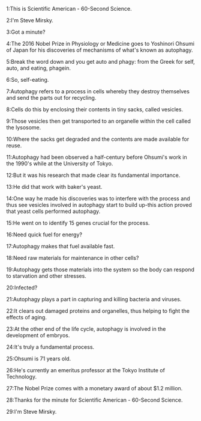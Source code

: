 
1:This is Scientific American - 60-Second Science.

2:I'm Steve Mirsky.

3:Got a minute?

4:The 2016 Nobel Prize in Physiology or Medicine goes to Yoshinori Ohsumi of Japan for his discoveries of mechanisms of what's known as autophagy.

5:Break the word down and you get auto and phagy: from the Greek for self, auto, and eating, phagein.

6:So, self-eating.

7:Autophagy refers to a process in cells whereby they destroy themselves and send the parts out for recycling.

8:Cells do this by enclosing their contents in tiny sacks, called vesicles.

9:Those vesicles then get transported to an organelle within the cell called the lysosome.

10:Where the sacks get degraded and the contents are made available for reuse.

11:Autophagy had been observed a half-century before Ohsumi's work in the 1990's while at the University of Tokyo.

12:But it was his research that made clear its fundamental importance.

13:He did that work with baker's yeast.

14:One way he made his discoveries was to interfere with the process and thus see vesicles involved in autophagy start to build up-this action proved that yeast cells performed autophagy.

15:He went on to identify 15 genes crucial for the process.

16:Need quick fuel for energy?

17:Autophagy makes that fuel available fast.

18:Need raw materials for maintenance in other cells?

19:Autophagy gets those materials into the system so the body can respond to starvation and other stresses.

20:Infected?

21:Autophagy plays a part in capturing and killing bacteria and viruses.

22:It clears out damaged proteins and organelles, thus helping to fight the effects of aging.

23:At the other end of the life cycle, autophagy is involved in the development of embryos.

24:It's truly a fundamental process.

25:Ohsumi is 71 years old.

26:He's currently an emeritus professor at the Tokyo Institute of Technology.

27:The Nobel Prize comes with a monetary award of about $1.2 million.

28:Thanks for the minute for Scientific American - 60-Second Science.

29:I'm Steve Mirsky.


